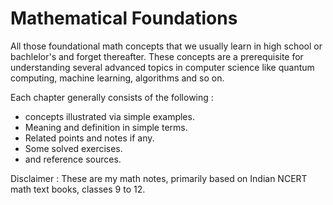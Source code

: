 # Mathematical Foundations

All those foundational math concepts that we usually learn in high school or bachlelor's and forget thereafter. These concepts are a prerequisite for understanding several advanced topics in computer science like quantum computing, machine learning, algorithms and so on.
 
Each chapter generally consists of the following : 
 - concepts illustrated via simple examples.
 - Meaning and definition in simple terms.
 - Related points and notes if any.
 - Some solved exercises.
 - and reference sources.

Disclaimer : These are my math notes, primarily based on Indian NCERT math text books, classes 9 to 12.